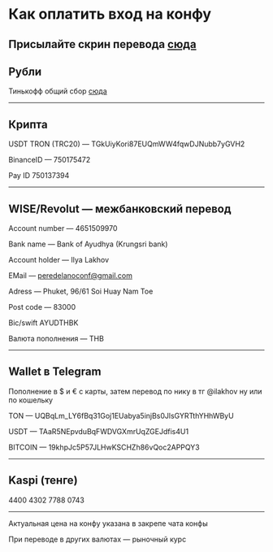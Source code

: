 # Как оплатить вход на конфу
## Присылайте скрин перевода [сюда](https://t.me/OldOleg)

## Рубли

Тинькофф общий сбор [сюда](https://www.tinkoff.ru/cf/8QazJeRi5b6)

---

## Крипта

USDT TRON (TRC20) — TGkUiyKori87EUQmWW4fqwDJNubb7yGVH2

BinanceID — 750175472

Pay ID 750137394

---
## WISE/Revolut — межбанковский перевод

Account number — 4651509970

Bank name — Bank of Ayudhya (Krungsri bank)

Account holder — Ilya Lakhov

EMail — [peredelanoconf@gmail.com](peredelanoconf@gmail.com)

Adress — Phuket, 96/61 Soi Huay Nam Toe

Post code — 83000

Bic/swift AYUDTHBK

Валюта пополнения — THB

---
## Wallet в Telegram

Пополнение в $ и € с карты, затем перевод по нику в тг @ilakhov ну или по кошельку

TON — UQBqLm_LY6fBq31Goj1EUabya5injBs0JlsGYRTthYHhWByU

USDT — TAaR5NEpvduBqFWDVGXmrUqZGEJdfis4U1

BITCOIN — 19khpJc5P57JLHwKSCHZh86vQoc2APPQY3

---
## Kaspi (тенге)

4400 4302 7788 0743

---

Актуальная цена на конфу указана в закрепе чата конфы

При переводе в других валютах — рыночный курс

